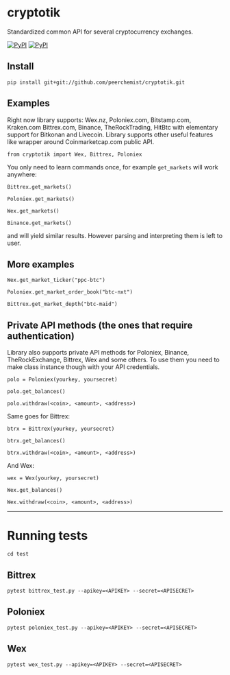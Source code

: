 # cryptotik
Standardized common API for several cryptocurrency exchanges.

[![PyPI](https://img.shields.io/pypi/l/cryptotik.svg?style=flat-square)]()
[![PyPI](https://img.shields.io/pypi/v/cryptotik.svg?style=flat-square)](https://pypi.python.org/pypi/cryptotik/)

## Install

`pip install git+git://github.com/peerchemist/cryptotik.git`

## Examples

Right now library supports: Wex.nz, Poloniex.com, Bitstamp.com, Kraken.com Bittrex.com, Binance, TheRockTrading, HitBtc with elementary support for Bitkonan and Livecoin.
Library supports other useful features like wrapper around Coinmarketcap.com public API.

`from cryptotik import Wex, Bittrex, Poloniex`

You only need to learn commands once, for example `get_markets` will work anywhere:

`Bittrex.get_markets()`

`Poloniex.get_markets()`

`Wex.get_markets()`

`Binance.get_markets()`

and will yield similar results. However parsing and interpreting them is left to user.

## More examples

`Wex.get_market_ticker("ppc-btc")`

`Poloniex.get_market_order_book("btc-nxt")`

`Bittrex.get_market_depth("btc-maid")`

## Private API methods (the ones that require authentication)

Library also supports private API methods for Poloniex, Binance, TheRockExchange, Bittrex, Wex and some others.
To use them you need to make class instance though with your API credentials.

`polo = Poloniex(yourkey, yoursecret)`

`polo.get_balances()`

`polo.withdraw(<coin>, <amount>, <address>)`

Same goes for Bittrex:

`btrx = Bittrex(yourkey, yoursecret)`

`btrx.get_balances()`

`btrx.withdraw(<coin>, <amount>, <address>)`

And Wex:

`wex = Wex(yourkey, yoursecret)`

`Wex.get_balances()`

`Wex.withdraw(<coin>, <amount>, <address>)`

----------------------------------------------------------

# Running tests

`cd test`

## Bittrex
`pytest bittrex_test.py --apikey=<APIKEY> --secret=<APISECRET>`

## Poloniex
`pytest poloniex_test.py --apikey=<APIKEY> --secret=<APISECRET>`

## Wex

`pytest wex_test.py --apikey=<APIKEY> --secret=<APISECRET>`
